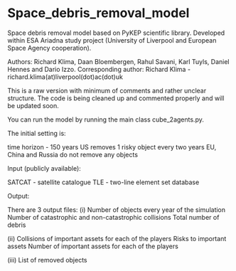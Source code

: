 # Space_debris_removal_model
Space debris removal model based on PyKEP scientific library. Developed within ESA Ariadna study project (University of Liverpool and European Space Agency cooperation).

Authors: Richard Klima, Daan Bloembergen, Rahul Savani, Karl Tuyls, Daniel Hennes and Dario Izzo.
Corresponding author: Richard Klima - richard.klima(at)liverpool(dot)ac(dot)uk

This is a raw version with minimum of comments and rather unclear structure. The code is being cleaned up and commented properly and will be updated soon.

You can run the model by running the main class cube_2agents.py.

The initial setting is:

time horizon - 150 years
US removes 1 risky object every two years
EU, China and Russia do not remove any objects

Input (publicly available):

SATCAT - satellite catalogue
TLE - two-line element set database

Output:

There are 3 output files:
(i) 
Number of objects every year of the simulation
Number of catastrophic and non-catastrophic collisions
Total number of debris

(ii)
Collisions of important assets for each of the players
Risks to important assets
Number of important assets for each of the players

(iii)
List of removed objects

